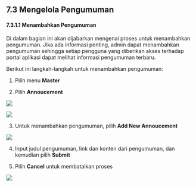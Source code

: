 ## **7.3 Mengelola Pengumuman**

#### **7.3.1.1 Menambahkan Pengumuman**

Di dalam bagian ini akan dijabarkan mengenai proses untuk menambahkan pengumuman. Jika ada informasi penting, 
admin dapat menambahkan pengumuman sehingga setiap pengguna yang diberikan akses terhadap portal aplikasi dapat 
melihat informasi pengumuman terbaru.

Berikut ini langkah-langkah untuk menambahkan pengumuman:

1. Pilih menu **Master**

2. Pilih **Annoucement**

![](media/ee6e5aba7026afaadbff4ffb406088d9.jpg)

![](media/f6af40a62543ad4efee5652fa9b76902.png)

3. Untuk menambahkan pengumuman, pilih **Add New Annoucement**

![](media/36566fd9d32c6adf003c4d2d8c6af715.jpg)

4. Input judul pengumuman, link dan konten dari pengumuman, dan kemudian pilih **Submit**

5. Pilih **Cancel** untuk membatalkan proses

![](media/f024755343dfaa987e6126bb6fa52e1a.jpg)